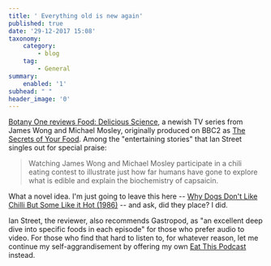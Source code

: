 ```yaml
---
title: ' Everything old is new again'
published: true
date: '29-12-2017 15:08'
taxonomy:
    category:
        - blog
    tag:
        - General
summary:
    enabled: '1'
subhead: " "
header_image: '0'
---
```


[Botany One reviews Food: Delicious Science](https://www.botany.one/2017/12/experimental-eating-food-delicious-science/), a newish TV series from James Wong and Michael Mosley, originally produced on BBC2 as [The Secrets of Your Food](http://www.bbc.co.uk/programmes/b08gj4rq). Among the "entertaining stories" that Ian Street singles out for special praise:

> Watching James Wong and Michael Mosley participate in a chili eating contest to illustrate just how far humans have gone to explore what is edible and explain the biochemistry of capsaicin.

What a novel idea. I'm just going to leave this here -- [Why Dogs Don't Like Chilli But Some Like it Hot (1986)](http://genome.ch.bbc.co.uk/06d9b13aa95e450f914c0b7d063e335e) -- and ask, did they place? I did.

Ian Street, the reviewer, also recommends Gastropod, as "an excellent deep dive into specific foods in each episode" for those who prefer audio to video. For those who find that hard to listen to, for whatever reason, let me continue my self-aggrandisement by offering my own [Eat This Podcast](https://eatthispodcast.com) instead.
